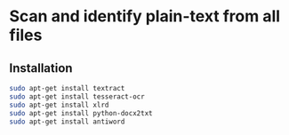 # Scan and identify plain-text from all files


## Installation

```bash
sudo apt-get install textract
sudo apt-get install tesseract-ocr
sudo apt-get install xlrd
sudo apt-get install python-docx2txt
sudo apt-get install antiword
```
